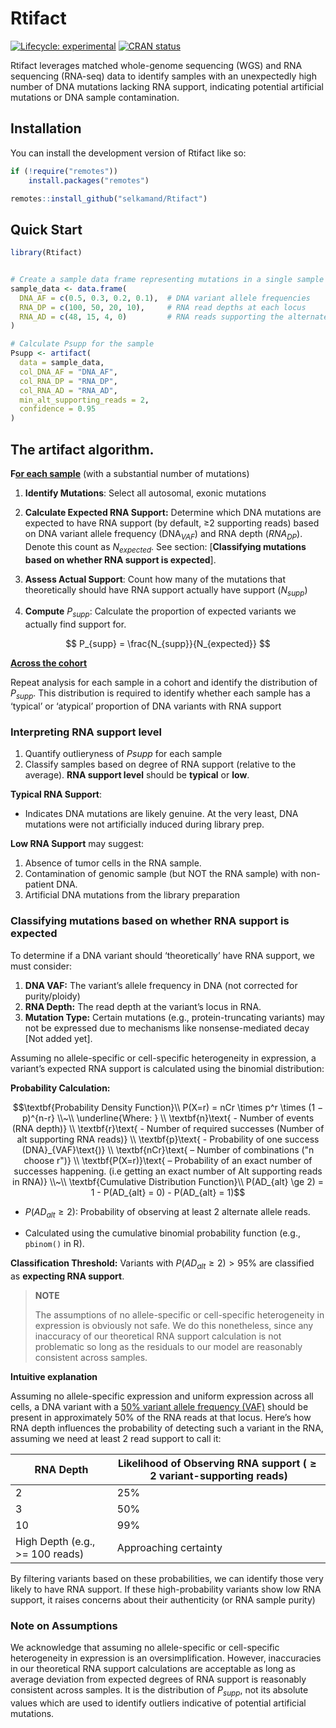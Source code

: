 
<!-- README.md is generated from README.Rmd. Please edit that file -->

# Rtifact

<!-- badges: start -->

[![Lifecycle:
experimental](https://img.shields.io/badge/lifecycle-experimental-orange.svg)](https://lifecycle.r-lib.org/articles/stages.html#experimental)
[![CRAN
status](https://www.r-pkg.org/badges/version/Rtifact)](https://CRAN.R-project.org/package=Rtifact)

<!-- badges: end -->

Rtifact leverages matched whole-genome sequencing (WGS) and RNA
sequencing (RNA-seq) data to identify samples with an unexpectedly high
number of DNA mutations lacking RNA support, indicating potential
artificial mutations or DNA sample contamination.

## Installation

You can install the development version of Rtifact like so:

``` r
if (!require("remotes"))
    install.packages("remotes")

remotes::install_github("selkamand/Rtifact")
```

## Quick Start

``` r
library(Rtifact)


# Create a sample data frame representing mutations in a single sample
sample_data <- data.frame(
  DNA_AF = c(0.5, 0.3, 0.2, 0.1),  # DNA variant allele frequencies
  RNA_DP = c(100, 50, 20, 10),     # RNA read depths at each locus
  RNA_AD = c(48, 15, 4, 0)         # RNA reads supporting the alternate allele
)

# Calculate Psupp for the sample
Psupp <- artifact(
  data = sample_data,
  col_DNA_AF = "DNA_AF",
  col_RNA_DP = "RNA_DP",
  col_RNA_AD = "RNA_AD",
  min_alt_supporting_reads = 2,
  confidence = 0.95
)
```

## The artifact algorithm.

**F<u>or each sample</u>** (with a substantial number of mutations)

1.  **Identify Mutations**: Select all autosomal, exonic mutations

2.  **Calculate Expected RNA Support:** Determine which DNA mutations
    are expected to have RNA support (by default, ≥2 supporting reads)
    based on DNA variant allele frequency ($\text{DNA}_{VAF}$) and RNA
    depth ($RNA_{DP}$). Denote this count as $N_{expected}$. See
    section: \[**Classifying mutations based on whether RNA support is
    expected**\].

3.  **Assess Actual Support**: Count how many of the mutations that
    theoretically should have RNA support actually have support
    ($N_{supp}$)

4.  **Compute** $P_{supp}$: Calculate the proportion of expected
    variants we actually find support for.

$$
P_{supp} = \frac{N_{supp}}{N_{expected}}
$$

<u>**Across the cohort**</u>

Repeat analysis for each sample in a cohort and identify the
distribution of $P_{supp}$. This distribution is required to identify
whether each sample has a ‘typical’ or ‘atypical’ proportion of DNA
variants with RNA support

### Interpreting RNA support level

1.  Quantify outlieryness of $P{supp}$ for each sample
2.  Classify samples based on degree of RNA support (relative to the
    average). **RNA support level** should be **typical** or **low**.

**Typical RNA Support**:

- Indicates DNA mutations are likely genuine. At the very least, DNA
  mutations were not artificially induced during library prep.

**Low RNA Support** may suggest:

1.  Absence of tumor cells in the RNA sample.
2.  Contamination of genomic sample (but NOT the RNA sample) with
    non-patient DNA.
3.  Artificial DNA mutations from the library preparation

### Classifying mutations based on whether RNA support is expected

To determine if a DNA variant should ‘theoretically’ have RNA support,
we must consider:

1.  **DNA VAF:** The variant’s allele frequency in DNA (not corrected
    for purity/ploidy)
2.  **RNA Depth:** The read depth at the variant’s locus in RNA.
3.  **Mutation Type:** Certain mutations (e.g., protein-truncating
    variants) may not be expressed due to mechanisms like
    nonsense-mediated decay \[Not added yet\].

Assuming no allele-specific or cell-specific heterogeneity in
expression, a variant’s expected RNA support is calculated using the
binomial distribution:

**Probability Calculation:**

``` math
\textbf{Probability Density Function}\\
P(X=r) = nCr \times p^r \times (1 − p)^{n-r} \\~\\
\underline{Where: } \\
\textbf{n}\text{ - Number of events (RNA depth)} \\
\textbf{r}\text{ - Number of required successes (Number of alt supporting RNA reads)} \\
\textbf{p}\text{ - Probability of one success (DNA}_{VAF}\text{)} \\
\textbf{nCr}\text{ – Number of combinations ("n choose r")} \\
\textbf{P(X=r)}\text{ – Probability of an exact number of successes happening. (i.e getting an exact number of Alt supporting reads in RNA)}
\\~\\
\textbf{Cumulative Distribution Function}\\
P(AD_{alt} \ge 2) = 1 - P(AD_{alt} = 0) - P(AD_{alt} = 1)
```

- $P(AD_{alt} \ge 2)$: Probability of observing at least 2 alternate
  allele reads.

- Calculated using the cumulative binomial probability function (e.g.,
  `pbinom()` in R).

**Classification Threshold:** Variants with $P(AD_{alt} \ge 2) > 95 \%$
are classified as **expecting RNA support**.

> **NOTE**
>
> The assumptions of no allele-specific or cell-specific heterogeneity
> in expression is obviously not safe. We do this nonetheless, since any
> inaccuracy of our theoretical RNA support calculation is not
> problematic so long as the residuals to our model are reasonably
> consistent across samples.

**Intuitive explanation**

Assuming no allele-specific expression and uniform expression across all
cells, a DNA variant with a <u>50% variant allele frequency (VAF)</u>
should be present in approximately 50% of the RNA reads at that locus.
Here’s how RNA depth influences the probability of detecting such a
variant in the RNA, assuming we need at least 2 read support to call it:

| RNA Depth | Likelihood of Observing RNA support ($\ge 2$ **variant**-supportin**g reads)** |
|----|----|
| 2 | 25% |
| 3 | 50% |
| 10 | 99% |
| High Depth (e.g., \>= 100 reads) | Approaching certainty |

By filtering variants based on these probabilities, we can identify
those very likely to have RNA support. If these high-probability
variants show low RNA support, it raises concerns about their
authenticity (or RNA sample purity)

### Note on Assumptions

We acknowledge that assuming no allele-specific or cell-specific
heterogeneity in expression is an oversimplification. However,
inaccuracies in our theoretical RNA support calculations are acceptable
as long as average deviation from expected degrees of RNA support is
reasonably consistent across samples. It is the distribution of
$P_{supp}$, not its absolute values which are used to identify outliers
indicative of potential artificial mutations.
